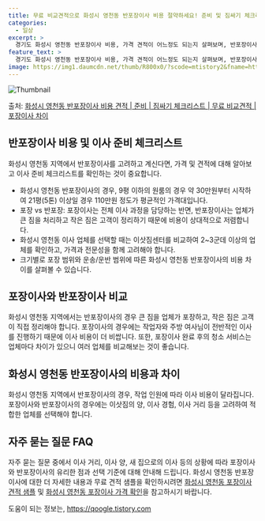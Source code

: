 ```yaml
---
title: 무료 비교견적으로 화성시 영천동 반포장이사 비용 절약하세요! 준비 및 짐싸기 체크리스트
categories:
  - 일상
excerpt: >
  경기도 화성시 영천동 반포장이사 비용, 가격 견적이 어느정도 되는지 살펴보며, 반포장이사를 준비함에 있어 짐싸기 준비 체크리스트가 무엇인지 보겠습니다. 마지막으로 포장이사와 차이점을 통해 무료 비교견적으로 어떤 것이 더 합리적인 선택인지 공유 드립니다.화성시 영천동 포장이사 견적 샘플 보기 👈 클릭화성시 영천동 포장이사 가격 살펴보기 👈 클릭화성시 영천동 반포장이사 평균 이사 비용평수화성시 영천동 평균 이사 비용원룸 이사9평 이하 (1톤)30만원~투룸/쓰리룸 이사16평 ~ 20평 (2.5톤)80만원~쓰리룸 이사21평 (5톤) ~110만원~우리집 무료 이사견적 받기 👈 클릭포장 vs 반포장: 가장 큰 차이점포장이사는 전반적인 이사 과정을 담당하는 반면, 반포장이사는 업체가 큰 짐을 처리하고 작은 짐은..
feature_text: >
  경기도 화성시 영천동 반포장이사 비용, 가격 견적이 어느정도 되는지 살펴보며, 반포장이사를 준비함에 있어 짐싸기 준비 체크리스트가 무엇인지 보겠습니다. 마지막으로 포장이사와 차이점을 통해 무료 비교견적으로 어떤 것이 더 합리적인 선택인지 공유 드립니다.화성시 영천동 포장이사 견적 샘플 보기 👈 클릭화성시 영천동 포장이사 가격 살펴보기 👈 클릭화성시 영천동 반포장이사 평균 이사 비용평수화성시 영천동 평균 이사 비용원룸 이사9평 이하 (1톤)30만원~투룸/쓰리룸 이사16평 ~ 20평 (2.5톤)80만원~쓰리룸 이사21평 (5톤) ~110만원~우리집 무료 이사견적 받기 👈 클릭포장 vs 반포장: 가장 큰 차이점포장이사는 전반적인 이사 과정을 담당하는 반면, 반포장이사는 업체가 큰 짐을 처리하고 작은 짐은..
image: https://img1.daumcdn.net/thumb/R800x0/?scode=mtistory2&fname=https%3A%2F%2Fblog.kakaocdn.net%2Fdn%2FcaGSyA%2FbtsHcoERv3h%2FcDUequCLCi2nYZinGsKXfK%2Fimg.webp
---
```


![Thumbnail](https://img1.daumcdn.net/thumb/R800x0/?scode=mtistory2&fname=https%3A%2F%2Fblog.kakaocdn.net%2Fdn%2FcaGSyA%2FbtsHcoERv3h%2FcDUequCLCi2nYZinGsKXfK%2Fimg.webp)

<p>출처: <a href="https://qoogle.tistory.com/9291" rel="dofollow">화성시 영천동 반포장이사 비용 견적 | 준비 | 짐싸기 체크리스트 | 무료 비교견적 | 포장이사 차이</a> </p>

## 반포장이사 비용 및 이사 준비 체크리스트

화성시 영천동 지역에서 반포장이사를 고려하고 계신다면, 가격 및 견적에 대해 알아보고 이사 준비 체크리스트를 확인하는 것이 중요합니다.

  * 화성시 영천동 반포장이사의 경우, 9평 이하의 원룸의 경우 약 30만원부터 시작하여 21평(5톤) 이상일 경우 110만원 정도가 평균적인 가격대입니다.
  * 포장 vs 반포장: 포장이사는 전체 이사 과정을 담당하는 반면, 반포장이사는 업체가 큰 짐을 처리하고 작은 짐은 고객이 정리하기 때문에 비용이 상대적으로 저렴합니다.
  * 화성시 영천동 이사 업체를 선택할 때는 이삿짐센터를 비교하여 2~3군데 이상의 업체를 확인하고, 가격과 전문성을 함께 고려해야 합니다.
  * 크기별로 포장 범위와 운송/운반 범위에 따른 화성시 영천동 반포장이사의 비용 차이를 살펴볼 수 있습니다.

## 포장이사와 반포장이사 비교

화성시 영천동 지역에서는 반포장이사의 경우 큰 짐을 업체가 포장하고, 작은 짐은 고객이 직접 정리해야 합니다. 포장이사의 경우에는 작업자와
주방 여사님이 전반적인 이사를 진행하기 때문에 이사 비용이 더 비쌉니다. 또한, 포장이사 완료 후의 청소 서비스는 업체마다 차이가 있으니
여러 업체를 비교해보는 것이 좋습니다.

## 화성시 영천동 반포장이사의 비용과 차이

화성시 영천동 지역에서 반포장이사의 경우, 작업 인원에 따라 이사 비용이 달라집니다. 포장이사와 반포장이사의 경우에는 이삿짐의 양, 이사
경험, 이사 거리 등을 고려하여 적합한 업체를 선택해야 합니다.

## 자주 묻는 질문 FAQ

자주 묻는 질문 중에서 이사 거리, 이사 양, 새 집으로의 이사 등의 상황에 따라 포장이사와 반포장이사의 유리한 점과 선택 기준에 대해
안내해 드립니다. 화성시 영천동 반포장이사에 대한 더 자세한 내용과 무료 견적 샘플을 확인하시려면 [화성시 영천동 포장이사 견적
샘플](https://qoogle.tistory.com/9291) 및 [화성시 영천동 포장이사 가격 확인](https://qoogle.tistory.com/9291)을
참고하시기 바랍니다.

 

도움이 되는 정보는, <a href="https://qoogle.tistory.com" rel="dofollow">https://qoogle.tistory.com</a>


